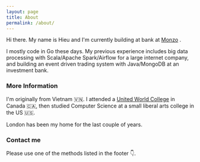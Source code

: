 ```yaml
---
layout: page
title: About
permalink: /about/
---
```


Hi there. My name is Hieu and I'm currently building at bank at <a href="https://monzo.com/" target="_blank">Monzo</a>
.

I mostly code in Go these days. My previous experience includes big data processing with Scala/Apache Spark/Airflow for a large internet company, and building an event driven trading system with Java/MongoDB at an investment bank.

### More Information

I'm originally from Vietnam 🇻🇳. I attended a <a href="https://uwc.org/" target="_blank">United World College</a>
 in Canada 🇨🇦, then studied Computer Science at a small liberal arts college in the US 🇺🇸. 

London has been my home for the last couple of years.


### Contact me

Please use one of the methods listed in the footer 👇.
